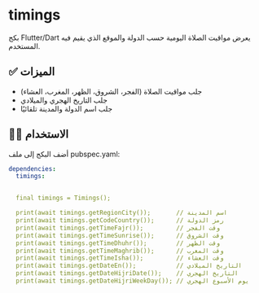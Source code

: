 # timings

بكج Flutter/Dart يعرض مواقيت الصلاة اليومية حسب الدولة والموقع الذي يقيم فيه المستخدم.

## ✅ الميزات

- جلب مواقيت الصلاة (الفجر، الشروق، الظهر، المغرب، العشاء)
- جلب التاريخ الهجري والميلادي
- جلب اسم الدولة والمدينة تلقائيًا

## 🧑‍💻 الاستخدام

أضف البكج إلى ملف pubspec.yaml:

```yaml
dependencies:
  timings:


  final timings = Timings();

  print(await timings.getRegionCity());       // اسم المدينة
  print(await timings.getCodeCountry());      // رمز الدولة
  print(await timings.getTimeFajr());         // وقت الفجر
  print(await timings.getTimeSunrise());      // وقت الشروق
  print(await timings.getTimeDhuhr());        // وقت الظهر
  print(await timings.getTimeMaghrib());      // وقت المغرب
  print(await timings.getTimeIsha());         // وقت العشاء
  print(await timings.getDateEn());           // التاريخ الميلادي
  print(await timings.getDateHijriDate());    // التاريخ الهجري
  print(await timings.getDateHijriWeekDay()); // يوم الأسبوع الهجري

